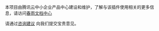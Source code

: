 本项目由腾讯云中小企业产品中心建设和维护，了解与该插件使用相关的更多信息，请访问[春雨文档中心](https://openapp.qq.com/docs/Wordpress/sms.html) 

请通过[咨询建议](https://support.qq.com/products/164613) 向我们提交宝贵意见。